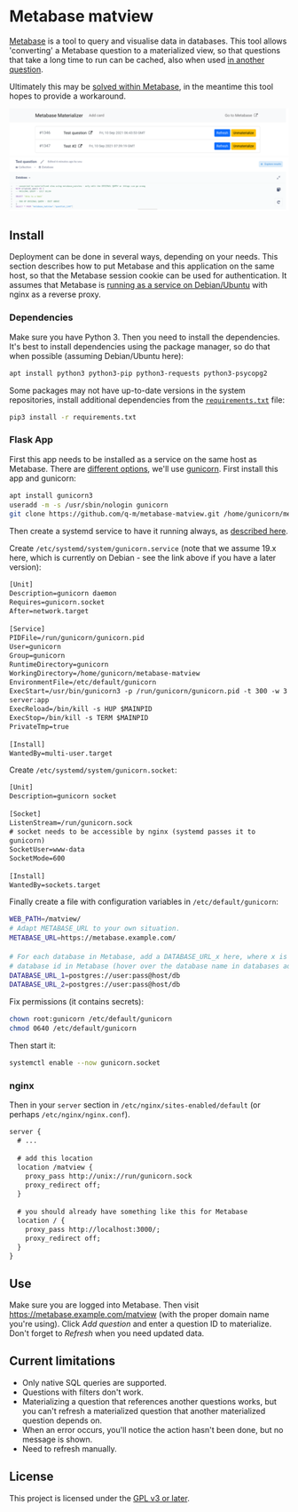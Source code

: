# Metabase matview

[Metabase](https://www.metabase.com/) is a tool to query and visualise data in databases.
This tool allows 'converting' a Metabase question to a materialized view, so that questions
that take a long time to run can be cached, also when used [in another question](https://www.metabase.com/docs/latest/users-guide/referencing-saved-questions-in-queries.html).

Ultimately this may be [solved within Metabase](https://github.com/metabase/metabase/issues/5596),
in the meantime this tool hopes to provide a workaround.

![screenshot of app](screenshot-1.png)
![screenshot of materialized Metabase question](screenshot-2.png)

## Install

Deployment can be done in several ways, depending on your needs. This section describes
how to put Metabase and this application on the same host, so that the Metabase session
cookie can be used for authentication. It assumes that Metabase is
[running as a service on Debian/Ubuntu](https://www.metabase.com/docs/latest/operations-guide/running-metabase-on-debian.html)
with nginx as a reverse proxy.

### Dependencies

Make sure you have Python 3. Then you need to install the dependencies. It's best to
install dependencies using the package manager, so do that when possible (assuming
Debian/Ubuntu here):

```sh
apt install python3 python3-pip python3-requests python3-psycopg2
```

Some packages may not have up-to-date versions in the system repositories, install
additional dependencies from the [`requirements.txt`](requirements.txt) file:

```sh
pip3 install -r requirements.txt
```

### Flask App

First this app needs to be installed as a service on the same host as Metabase. There
are [different options](https://flask.palletsprojects.com/en/2.0.x/deploying/),
we'll use [gunicorn](https://gunicorn.org/). First install this app and gunicorn:

```sh
apt install gunicorn3
useradd -m -s /usr/sbin/nologin gunicorn
git clone https://github.com/q-m/metabase-matview.git /home/gunicorn/metabase-matview
```

Then create a systemd service to have it running always, as [described here](https://docs.gunicorn.org/en/stable/deploy.html#systemd).

Create `/etc/systemd/system/gunicorn.service` (note that we assume 19.x here, which
is currently on Debian - see the link above if you have a later version):

```systemd
[Unit]
Description=gunicorn daemon
Requires=gunicorn.socket
After=network.target

[Service]
PIDFile=/run/gunicorn/gunicorn.pid
User=gunicorn
Group=gunicorn
RuntimeDirectory=gunicorn
WorkingDirectory=/home/gunicorn/metabase-matview
EnvironmentFile=/etc/default/gunicorn
ExecStart=/usr/bin/gunicorn3 -p /run/gunicorn/gunicorn.pid -t 300 -w 3 server:app
ExecReload=/bin/kill -s HUP $MAINPID
ExecStop=/bin/kill -s TERM $MAINPID
PrivateTmp=true

[Install]
WantedBy=multi-user.target
```

Create `/etc/systemd/system/gunicorn.socket`:

```systemd
[Unit]
Description=gunicorn socket

[Socket]
ListenStream=/run/gunicorn.sock
# socket needs to be accessible by nginx (systemd passes it to gunicorn)
SocketUser=www-data
SocketMode=600

[Install]
WantedBy=sockets.target
```

Finally create a file with configuration variables in `/etc/default/gunicorn`:

```sh
WEB_PATH=/matview/
# Adapt METABASE_URL to your own situation.
METABASE_URL=https://metabase.example.com/

# For each database in Metabase, add a DATABASE_URL_x here, where x is the
# database id in Metabase (hover over the database name in databases admin).
DATABASE_URL_1=postgres://user:pass@host/db
DATABASE_URL_2=postgres://user:pass@host/db
```

Fix permissions (it contains secrets):

```sh
chown root:gunicorn /etc/default/gunicorn
chmod 0640 /etc/default/gunicorn
```

Then start it:

```sh
systemctl enable --now gunicorn.socket
```

### nginx

Then in your `server` section in `/etc/nginx/sites-enabled/default` (or perhaps `/etc/nginx/nginx.conf`).

```nginx
server {
  # ...

  # add this location
  location /matview {
    proxy_pass http://unix://run/gunicorn.sock
    proxy_redirect off;
  }

  # you should already have something like this for Metabase
  location / {
    proxy_pass http://localhost:3000/;
    proxy_redirect off;
  }
}
```

## Use

Make sure you are logged into Metabase.
Then visit https://metabase.example.com/matview (with the proper domain name you're using).
Click _Add question_ and enter a question ID to materialize.
Don't forget to _Refresh_ when you need updated data.

## Current limitations

- Only native SQL queries are supported.
- Questions with filters don't work.
- Materializing a question that references another questions works, but you can't refresh a
  materialized question that another materialized question depends on.
- When an error occurs, you'll notice the action hasn't been done, but no message is shown.
- Need to refresh manually.

## License

This project is licensed under the [GPL v3 or later](LICENSE.md).

